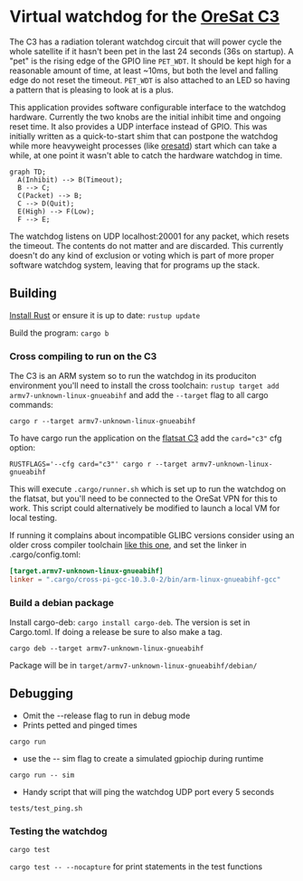 # Virtual watchdog for the [OreSat C3](https://github.com/oresat/oresat-c3-hardware)

The C3 has a radiation tolerant watchdog circuit that will power cycle the whole satellite if it
hasn't been pet in the last 24 seconds (36s on startup). A "pet" is the rising edge of the GPIO
line `PET_WDT`. It should be kept high for a reasonable amount of time, at least ~10ms, but both
the level and falling edge do not reset the timeout. `PET_WDT` is also attached to an LED so having
a pattern that is pleasing to look at is a plus.

This application provides software configurable interface to the watchdog hardware. Currently the
two knobs are the initial inhibit time and ongoing reset time. It also provides a UDP interface
instead of GPIO. This was initially written as a quick-to-start shim that can postpone the watchdog
while more heavyweight processes (like [oresatd](https://github.com/oresat/oresat-c3-software))
start which can take a while, at one point it wasn't able to catch the hardware watchdog in time.

```mermaid
graph TD;
  A(Inhibit) --> B(Timeout);
  B --> C;
  C(Packet) --> B;
  C --> D(Quit);
  E(High) --> F(Low);
  F --> E;
```

The watchdog listens on UDP localhost:20001 for any packet, which resets the timeout. The contents
do not matter and are discarded. This currently doesn't do any kind of exclusion or voting which
is part of more proper software watchdog system, leaving that for programs up the stack.

## Building
[Install Rust](https://www.rust-lang.org/tools/install) or ensure it is up to date: `rustup update`

Build the program: `cargo b`

### Cross compiling to run on the C3
The C3 is an ARM system so to run the watchdog in its produciton environment you'll need to install
the cross toolchain: `rustup target add armv7-unknown-linux-gnueabihf` and add the `--target` flag
to all cargo commands:

`cargo r --target armv7-unknown-linux-gnueabihf`

To have cargo run the application on the [flatsat C3](https://github.com/oresat/oresat-flatsat) add
 the `card="c3"` cfg option:

`RUSTFLAGS='--cfg card="c3"' cargo r --target armv7-unknown-linux-gnueabihf`

This will execute `.cargo/runner.sh` which is set up to run the watchdog on the flatsat, but you'll
need to be connected to the OreSat VPN for this to work. This script could alternatively be
modified to launch a local VM for local testing.

If running it complains about incompatible GLIBC versions consider using an older cross compiler
toolchain [like this one](https://github.com/abhiTronix/raspberry-pi-cross-compilers), and set the
linker in .cargo/config.toml:

```toml
[target.armv7-unknown-linux-gnueabihf]
linker = ".cargo/cross-pi-gcc-10.3.0-2/bin/arm-linux-gnueabihf-gcc"
```

### Build a debian package
Install cargo-deb: `cargo install cargo-deb`. The version is set in Cargo.toml. If doing a release
be sure to also make a tag.

`cargo deb --target armv7-unknown-linux-gnueabihf`

Package will be in `target/armv7-unknown-linux-gnueabihf/debian/`

## Debugging
- Omit the --release flag to run in debug mode
- Prints petted and pinged times
  
`cargo run`

- use the -- sim flag to create a simulated gpiochip during runtime

`cargo run -- sim`

- Handy script that will ping the watchdog UDP port every 5 seconds
  
`tests/test_ping.sh`

### Testing the watchdog
`cargo test`

`cargo test -- --nocapture` for print statements in the test functions

